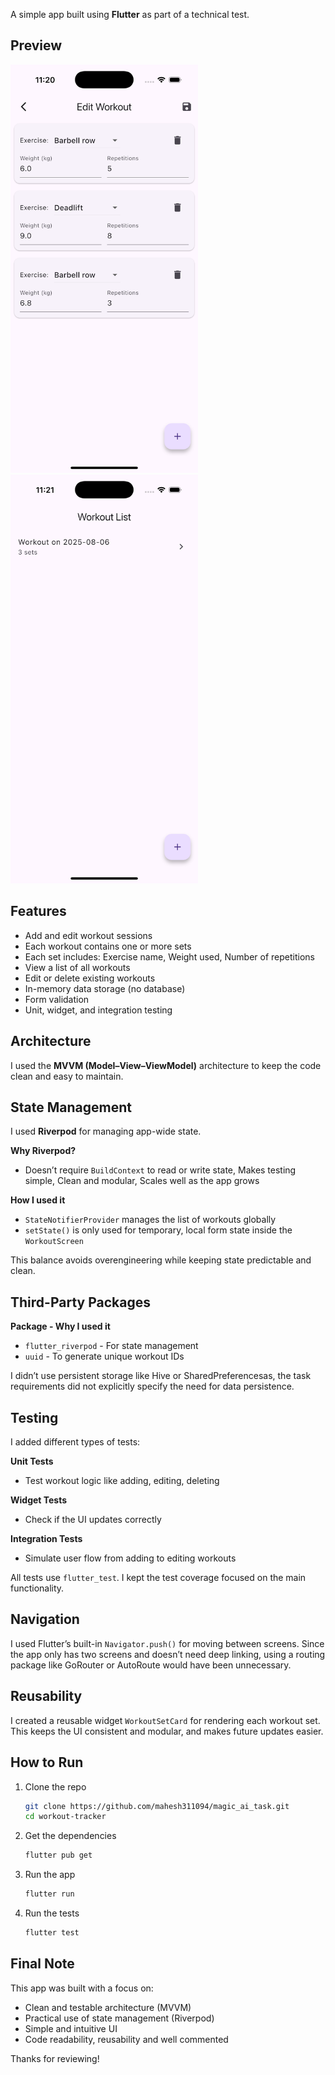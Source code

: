 A simple app built using **Flutter** as part of a technical test.

## Preview 
<img src="screenshots/workout.png" alt="Workout Preview" width="300"/>
<img src="screenshots/workout_list.png" alt="Workout Preview" width="300"/>

## Features
- Add and edit workout sessions
- Each workout contains one or more sets
- Each set includes: Exercise name, Weight used, Number of repetitions
- View a list of all workouts
- Edit or delete existing workouts
- In-memory data storage (no database)
- Form validation
- Unit, widget, and integration testing

## Architecture
I used the **MVVM (Model–View–ViewModel)** architecture to keep the code clean and easy to maintain.

## State Management
I used **Riverpod** for managing app-wide state.

**Why Riverpod?**
- Doesn’t require `BuildContext` to read or write state, Makes testing simple, Clean and modular, Scales well as the app grows

**How I used it**
- `StateNotifierProvider` manages the list of workouts globally
- `setState()` is only used for temporary, local form state inside the `WorkoutScreen`

This balance avoids overengineering while keeping state predictable and clean.

## Third-Party Packages
**Package - Why I used it**
- `flutter_riverpod` - For state management
- `uuid` - To generate unique workout IDs

I didn’t use persistent storage like Hive or SharedPreferencesas, the task requirements did not explicitly specify the need for data persistence. 

## Testing
I added different types of tests:

**Unit Tests**
- Test workout logic like adding, editing, deleting

**Widget Tests**
- Check if the UI updates correctly

**Integration Tests**
- Simulate user flow from adding to editing workouts

All tests use `flutter_test`. I kept the test coverage focused on the main functionality.

## Navigation
I used Flutter’s built-in `Navigator.push()` for moving between screens.
Since the app only has two screens and doesn’t need deep linking, using a routing package like GoRouter or AutoRoute would have been unnecessary.

## Reusability
I created a reusable widget `WorkoutSetCard` for rendering each workout set.
This keeps the UI consistent and modular, and makes future updates easier.

## How to Run
1. Clone the repo
   ```bash
   git clone https://github.com/mahesh311094/magic_ai_task.git
   cd workout-tracker
   ```
2. Get the dependencies
   ```bash
   flutter pub get
   ```
3. Run the app
   ```bash
   flutter run
   ```
4. Run the tests
   ```bash
   flutter test
   ```
## Final Note
This app was built with a focus on:
- Clean and testable architecture (MVVM)
- Practical use of state management (Riverpod)
- Simple and intuitive UI
- Code readability, reusability and well commented

Thanks for reviewing!